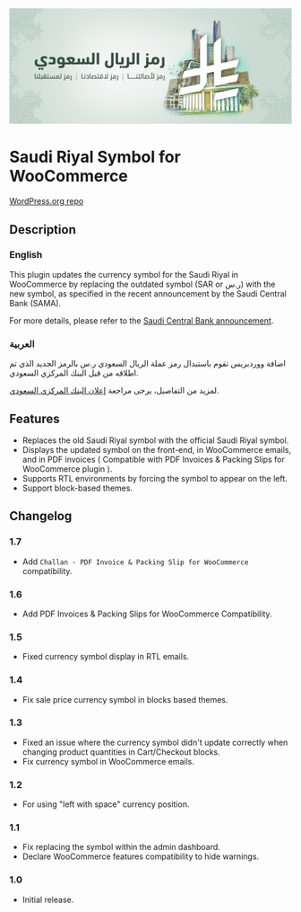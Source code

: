 ![riyal-cover.png](riyal-cover.png)

# Saudi Riyal Symbol for WooCommerce
[WordPress.org repo](https://wordpress.org/plugins/saudi-riyal-symbol-for-woocommerce/)

## Description

### English

This plugin updates the currency symbol for the Saudi Riyal in WooCommerce by replacing the outdated symbol (SAR or ر.س) with the new symbol, as specified in the recent announcement by the Saudi Central Bank (SAMA).

For more details, please refer to the [Saudi Central Bank announcement](https://www.sama.gov.sa/en-US/Currency/SRS/Pages/default.aspx).

### العربية

اضافة ووردبريس تقوم باستبدال رمز عملة الريال السعودي ر.س بالرمز الجديد الذي تم اطلاقه من قبل البنك المركزي السعودي.

لمزيد من التفاصيل، يرجى مراجعة [إعلان البنك المركزي السعودي](https://www.sama.gov.sa/en-US/Currency/SRS/Pages/default.aspx).

## Features
- Replaces the old Saudi Riyal symbol with the official Saudi Riyal symbol.
- Displays the updated symbol on the front-end, in WooCommerce emails, and in PDF invoices ( Compatible with PDF Invoices & Packing Slips for WooCommerce plugin ).
- Supports RTL environments by forcing the symbol to appear on the left.
- Support block-based themes.

## Changelog

### 1.7
- Add `Challan - PDF Invoice & Packing Slip for WooCommerce` compatibility.

### 1.6
- Add PDF Invoices & Packing Slips for WooCommerce Compatibility.

### 1.5
- Fixed currency symbol display in RTL emails.

### 1.4
- Fix sale price currency symbol in blocks based themes.

### 1.3
- Fixed an issue where the currency symbol didn't update correctly when changing product quantities in Cart/Checkout blocks.
- Fix currency symbol in WooCommerce emails.

### 1.2
- For using "left with space" currency position.

### 1.1
- Fix replacing the symbol within the admin dashboard.
- Declare WooCommerce features compatibility to hide warnings.

### 1.0
- Initial release.